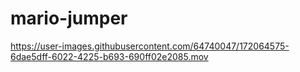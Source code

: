 # mario-jumper



https://user-images.githubusercontent.com/64740047/172064575-6dae5dff-6022-4225-b693-690ff02e2085.mov

